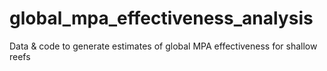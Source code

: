 # global_mpa_effectiveness_analysis
Data &amp; code to generate estimates of global MPA effectiveness for shallow reefs
